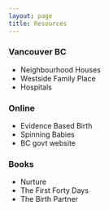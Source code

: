 ```yaml
---
layout: page
title: Resources
---
```


<div class="row text-center">
  <div class="col-md-4 col-md-offset-0 col-sm-4 col-sm-offset-0 col-xs-12 col-xs-offset-0 text-center">
    <div class="project-card">
      <h3>Vancouver BC</h3>
       <body>
         <ul>
          <li>Neighbourhood Houses</li>
          <li>Westside Family Place</li>
          <li>Hospitals</li>
         </ul>  
      </body>
    </div>
  </div>
  <div class="col-md-4 col-md-offset-0 col-sm-4 col-sm-offset-0 col-xs-12 col-xs-offset-0 text-center">
    <div class="project-card">
      <h3>Online</h3>
       <ul>
         <li>Evidence Based Birth</li>
         <li>Spinning Babies</li>
         <li>BC govt website</li>
       </ul>
    </div>
  </div>
  <div class="col-md-4 col-md-offset-0 col-sm-4 col-sm-offset-0 col-xs-12 col-xs-offset-0 text-center">
    <div class="project-card">
      <h3>Books</h3>
        <ul>
         <li>Nurture</li>
         <li>The First Forty Days</li>
         <li>The Birth Partner</li>
       </ul>
    </div>
  </div>
</div>
